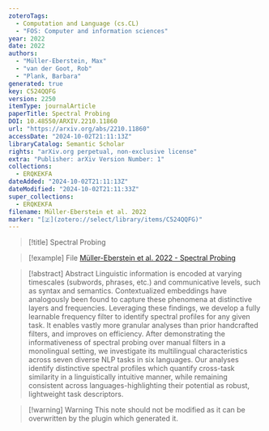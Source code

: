 ```yaml
---
zoteroTags:
  - Computation and Language (cs.CL)
  - "FOS: Computer and information sciences"
year: 2022
date: 2022
authors:
  - "Müller-Eberstein, Max"
  - "van der Goot, Rob"
  - "Plank, Barbara"
generated: true
key: C524QQFG
version: 2250
itemType: journalArticle
paperTitle: Spectral Probing
DOI: 10.48550/ARXIV.2210.11860
url: "https://arxiv.org/abs/2210.11860"
accessDate: "2024-10-02T21:11:13Z"
libraryCatalog: Semantic Scholar
rights: "arXiv.org perpetual, non-exclusive license"
extra: "Publisher: arXiv Version Number: 1"
collections:
  - ERQKEKFA
dateAdded: "2024-10-02T21:11:13Z"
dateModified: "2024-10-02T21:11:33Z"
super_collections:
  - ERQKEKFA
filename: Müller-Eberstein et al. 2022
marker: "[🇿](zotero://select/library/items/C524QQFG)"
---
```


> [!title] Spectral Probing

> [!example] File
> [Müller-Eberstein et al. 2022 - Spectral Probing](/Papers/PDFs/Müller-Eberstein%20et%20al.%202022%20-%20Spectral%20Probing.pdf)

> [!abstract] Abstract
> Linguistic information is encoded at varying timescales (subwords, phrases, etc.) and communicative levels, such as syntax and semantics. Contextualized embeddings have analogously been found to capture these phenomena at distinctive layers and frequencies. Leveraging these findings, we develop a fully learnable frequency filter to identify spectral profiles for any given task. It enables vastly more granular analyses than prior handcrafted filters, and improves on efficiency. After demonstrating the informativeness of spectral probing over manual filters in a monolingual setting, we investigate its multilingual characteristics across seven diverse NLP tasks in six languages. Our analyses identify distinctive spectral profiles which quantify cross-task similarity in a linguistically intuitive manner, while remaining consistent across languages-highlighting their potential as robust, lightweight task descriptors.

>[!warning] Warning
> This note should not be modified as it can be overwritten by the plugin which generated it.

